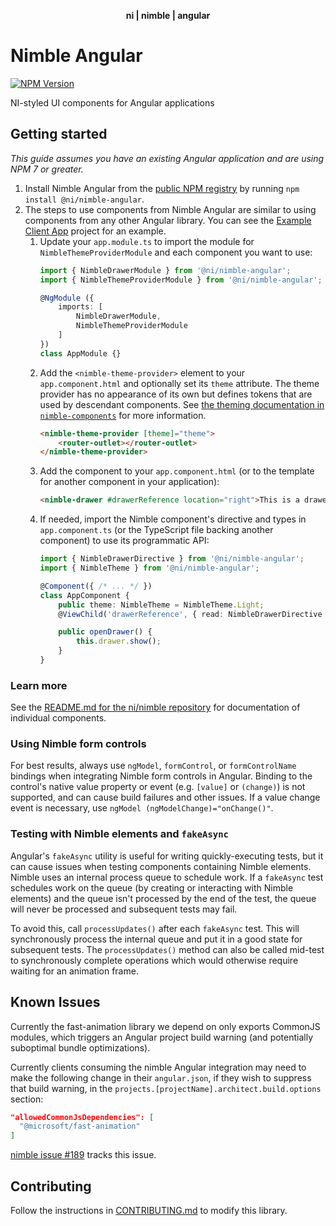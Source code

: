 <div align="center">
    <p><b>ni | nimble | angular</b></p>
</div>

# Nimble Angular

[![NPM Version](https://img.shields.io/npm/v/@ni/nimble-angular.svg)](https://www.npmjs.com/package/@ni/nimble-angular)

NI-styled UI components for Angular applications

## Getting started

*This guide assumes you have an existing Angular application and are using NPM 7 or greater.*

1. Install Nimble Angular from the [public NPM registry](https://www.npmjs.com/package/@ni/nimble-angular) by running `npm install @ni/nimble-angular`.
2. The steps to use components from Nimble Angular are similar to using components from any other Angular library. You can see the [Example Client App](/angular-workspace/projects/example-client-app) project for an example.
   1. Update your `app.module.ts` to import the module for `NimbleThemeProviderModule` and each component you want to use:
        ```ts
        import { NimbleDrawerModule } from '@ni/nimble-angular';
        import { NimbleThemeProviderModule } from '@ni/nimble-angular';

        @NgModule ({
            imports: [
                NimbleDrawerModule,
                NimbleThemeProviderModule
            ]
        })
        class AppModule {}
        ```
   2. Add the `<nimble-theme-provider>` element to your `app.component.html` and optionally set its `theme` attribute. The theme provider has no appearance of its own but defines tokens that are used by descendant components. See [the theming documentation in `nimble-components`](/packages/nimble-components/README.md#theming) for more information. 
        ```html
        <nimble-theme-provider [theme]="theme">
            <router-outlet></router-outlet>
        </nimble-theme-provider>
        ```
   3. Add the component to your `app.component.html` (or to the template for another component in your application):
        ```html
        <nimble-drawer #drawerReference location="right">This is a drawer</nimble-drawer>
        ```
   4. If needed, import the Nimble component's directive and types in `app.component.ts` (or the TypeScript file backing another component) to use its programmatic API: 
        ```ts
        import { NimbleDrawerDirective } from '@ni/nimble-angular';
        import { NimbleTheme } from '@ni/nimble-angular';

        @Component({ /* ... */ })
        class AppComponent {
            public theme: NimbleTheme = NimbleTheme.Light;
            @ViewChild('drawerReference', { read: NimbleDrawerDirective }) public drawer: NimbleDrawerDirective;

            public openDrawer() {
                this.drawer.show();
            }
        }
        ```

### Learn more

See the [README.md for the ni/nimble repository](/README.md) for documentation of individual components.

### Using Nimble form controls

For best results, always use `ngModel`, `formControl`, or `formControlName` bindings when integrating Nimble form controls in Angular. Binding to the control's native value property or event (e.g. `[value]` or `(change)`) is not supported, and can cause build failures and other issues. If a value change event is necessary, use `ngModel (ngModelChange)="onChange()"`.

### Testing with Nimble elements and `fakeAsync`

Angular's `fakeAsync` utility is useful for writing quickly-executing tests, but it can cause issues when testing components containing Nimble elements. Nimble uses an internal process queue to schedule work. If a `fakeAsync` test schedules work on the queue (by creating or interacting with Nimble elements) and the queue isn't processed by the end of the test, the queue will never be processed and subsequent tests may fail.

To avoid this, call `processUpdates()` after each `fakeAsync` test. This will synchronously process the internal queue and put it in a good state for subsequent tests. The `processUpdates()` method can also be called mid-test to synchronously complete operations which would otherwise require waiting for an animation frame.

## Known Issues

Currently the fast-animation library we depend on only exports CommonJS modules, which triggers an Angular project build warning (and potentially suboptimal bundle optimizations).

Currently clients consuming the nimble Angular integration may need to make the following change in their `angular.json`, if they wish to suppress that build warning, in the `projects.[projectName].architect.build.options` section:
```json
"allowedCommonJsDependencies": [
  "@microsoft/fast-animation"
]
```

[nimble issue #189](https://github.com/ni/nimble/issues/189) tracks this issue.

## Contributing

Follow the instructions in [CONTRIBUTING.md](/angular-workspace/projects/ni/nimble-angular/CONTRIBUTING.md) to modify this library.

